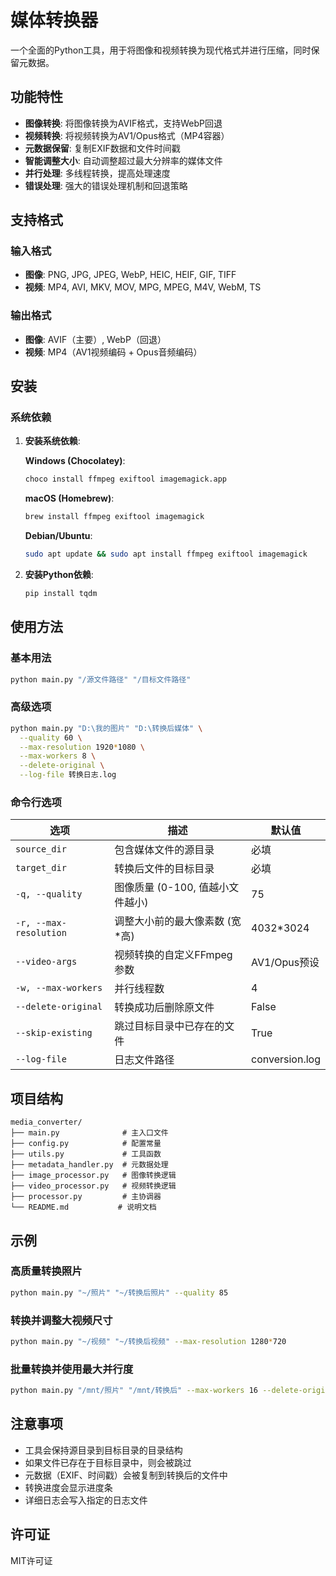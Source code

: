 # 媒体转换器

一个全面的Python工具，用于将图像和视频转换为现代格式并进行压缩，同时保留元数据。

## 功能特性

- **图像转换**: 将图像转换为AVIF格式，支持WebP回退
- **视频转换**: 将视频转换为AV1/Opus格式（MP4容器）
- **元数据保留**: 复制EXIF数据和文件时间戳
- **智能调整大小**: 自动调整超过最大分辨率的媒体文件
- **并行处理**: 多线程转换，提高处理速度
- **错误处理**: 强大的错误处理机制和回退策略

## 支持格式

### 输入格式
- **图像**: PNG, JPG, JPEG, WebP, HEIC, HEIF, GIF, TIFF
- **视频**: MP4, AVI, MKV, MOV, MPG, MPEG, M4V, WebM, TS

### 输出格式
- **图像**: AVIF（主要）, WebP（回退）
- **视频**: MP4（AV1视频编码 + Opus音频编码）

## 安装

### 系统依赖

1. **安装系统依赖**:
   
   **Windows (Chocolatey)**:
   ```bash
   choco install ffmpeg exiftool imagemagick.app
   ```
   
   **macOS (Homebrew)**:
   ```bash
   brew install ffmpeg exiftool imagemagick
   ```
   
   **Debian/Ubuntu**:
   ```bash
   sudo apt update && sudo apt install ffmpeg exiftool imagemagick
   ```

2. **安装Python依赖**:
   ```bash
   pip install tqdm
   ```

## 使用方法

### 基本用法
```bash
python main.py "/源文件路径" "/目标文件路径"
```

### 高级选项
```bash
python main.py "D:\我的图片" "D:\转换后媒体" \
  --quality 60 \
  --max-resolution 1920*1080 \
  --max-workers 8 \
  --delete-original \
  --log-file 转换日志.log
```

### 命令行选项

| 选项 | 描述 | 默认值 |
|------|------|--------|
| `source_dir` | 包含媒体文件的源目录 | 必填 |
| `target_dir` | 转换后文件的目标目录 | 必填 |
| `-q, --quality` | 图像质量 (0-100, 值越小文件越小) | 75 |
| `-r, --max-resolution` | 调整大小前的最大像素数 (宽*高) | 4032*3024 |
| `--video-args` | 视频转换的自定义FFmpeg参数 | AV1/Opus预设 |
| `-w, --max-workers` | 并行线程数 | 4 |
| `--delete-original` | 转换成功后删除原文件 | False |
| `--skip-existing` | 跳过目标目录中已存在的文件 | True |
| `--log-file` | 日志文件路径 | conversion.log |

## 项目结构

```
media_converter/
├── main.py              # 主入口文件
├── config.py            # 配置常量
├── utils.py             # 工具函数
├── metadata_handler.py  # 元数据处理
├── image_processor.py   # 图像转换逻辑
├── video_processor.py   # 视频转换逻辑
├── processor.py         # 主协调器
└── README.md           # 说明文档
```

## 示例

### 高质量转换照片
```bash
python main.py "~/照片" "~/转换后照片" --quality 85
```

### 转换并调整大视频尺寸
```bash
python main.py "~/视频" "~/转换后视频" --max-resolution 1280*720
```

### 批量转换并使用最大并行度
```bash
python main.py "/mnt/照片" "/mnt/转换后" --max-workers 16 --delete-original
```

## 注意事项

- 工具会保持源目录到目标目录的目录结构
- 如果文件已存在于目标目录中，则会被跳过
- 元数据（EXIF、时间戳）会被复制到转换后的文件中
- 转换进度会显示进度条
- 详细日志会写入指定的日志文件

## 许可证

MIT许可证